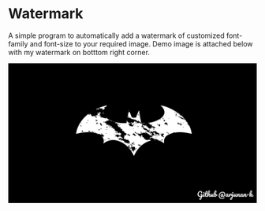 
# Watermark

A simple program to automatically add a watermark of customized font-family and font-size to your required image. Demo image is attached below with my watermark on botttom right corner.


![App Screenshot](https://github.com/arjunan-k/Watermark/blob/master/watermark.jpg?raw=true)

